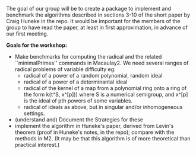The goal of our group will be to create a package to implement and benchmark the algorithms described in sections 3-10 of the short paper by Craig Huneke in the repo. It would be important for the members of the group to have read the paper, at least in first approximation, in advance of our first meeting.

**Goals for the workshop:**

* Make benchmarks for computing the radical and the related ``minimalPrimes'' commands in Macaulay2. We need several ranges of radical problems of variable difficulty eg:
  * radical of a power of a random polynomial, random ideal
  * radical of a power of a determinantal ideal
  * radical of the kernel of a map from a polynomial ring onto a ring of the form k{t^S, x^[p])) where S is a numerical semigroup, and x^[p] is the ideal of pth powers of some variables.
  * radical of ideals as above, but in singular and/or inhomogeneous settings.
* (understand and) Document the Strategies for these
* implement the algorithm in Huneke's paper, derived from Levin's theorem (proof in Huneke's notes, in the repo); compare with the methods in M2. (It may be that this algorithm is of more theoretical than practical interest.)
